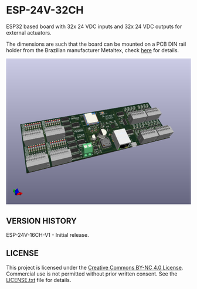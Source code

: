 # ESP-24V-32CH

ESP32 based board with 32x 24 VDC inputs and 32x 24 VDC outputs for external actuators.

The dimensions are such that the board can be mounted on a PCB DIN rail holder from the Brazilian manufacturer Metaltex, check [here](https://www.metaltex.com.br/produtos/componentes/suportes/sp7-suporte-para-montagem-de-placa-de-circuito-impresso-em-trilho-din) for details.

![alt text](https://github.com/thermseekr/esp-24v-32ch/blob/main/V1/esp-24v-32ch-v1.png "ESP-24V-32CH")

## VERSION HISTORY

ESP-24V-16CH-V1 - Initial release.

## LICENSE

This project is licensed under the [Creative Commons BY-NC 4.0 License](https://creativecommons.org/licenses/by-nc/4.0/).
Commercial use is not permitted without prior written consent. See the [LICENSE.txt](LICENSE.txt) file for details.
